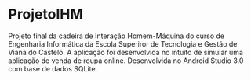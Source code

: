 # ProjetoIHM
Projeto final da cadeira de Interação Homem-Máquina do curso de Engenharia Informática da Escola Superiror de Tecnologia e Gestão de Viana do Castelo.
A aplicação foi desenvolvida no intuito de simular uma aplicação de venda de roupa online. Desenvolvida no Android Studio 3.0 com base de dados SQLite.
